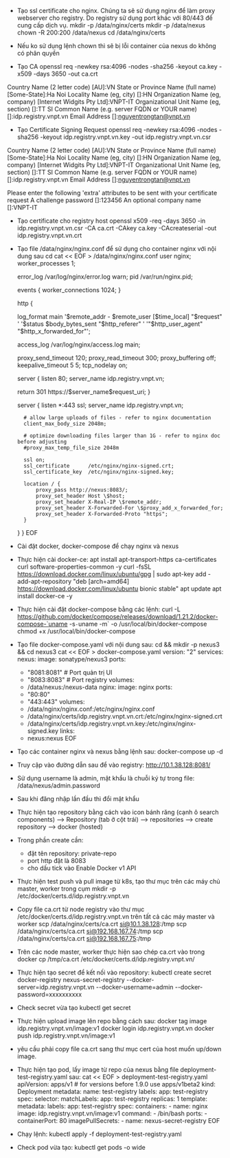 - Tạo ssl certificate cho nginx. Chúng ta sẽ sử dụng nginx để làm proxy webserver cho registry. Do registry sử dụng port khác với 80/443 để cung cấp dịch vụ.
mkdir -p /data/nginx/certs
mkdir -p /data/nexus
chown -R 200:200 /data/nexus
cd /data/nginx/certs

- Nếu ko sử dụng lệnh chown thì sẽ bị lỗi container của nexus do không có phân quyền

- Tạo CA
openssl req -newkey rsa:4096 -nodes -sha256 -keyout ca.key -x509 -days 3650 -out ca.crt

Country Name (2 letter code) [AU]:VN
State or Province Name (full name) [Some-State]:Ha Noi
Locality Name (eg, city) []:HN
Organization Name (eg, company) [Internet Widgits Pty Ltd]:VNPT-IT
Organizational Unit Name (eg, section) []:TT SI
Common Name (e.g. server FQDN or YOUR name) []:idp.registry.vnpt.vn
Email Address []:nguyentrongtan@vnpt.vn

- Tạo Certificate Signing Request
openssl req -newkey rsa:4096 -nodes -sha256 -keyout idp.registry.vnpt.vn.key -out idp.registry.vnpt.vn.csr

Country Name (2 letter code) [AU]:VN
State or Province Name (full name) [Some-State]:Ha Noi
Locality Name (eg, city) []:HN
Organization Name (eg, company) [Internet Widgits Pty Ltd]:VNPT-IT
Organizational Unit Name (eg, section) []:TT SI
Common Name (e.g. server FQDN or YOUR name) []:idp.registry.vnpt.vn
Email Address []:nguyentrongtan@vnpt.vn

Please enter the following 'extra' attributes
to be sent with your certificate request
A challenge password []:123456
An optional company name []:VNPT-IT

- Tạo certificate cho registry host
openssl x509 -req -days 3650 -in idp.registry.vnpt.vn.csr -CA ca.crt -CAkey ca.key -CAcreateserial -out idp.registry.vnpt.vn.crt

- Tạo file /data/nginx/nginx.conf để sử dụng cho container nginx với nội dung sau
cd
cat << EOF > /data/nginx/nginx.conf
user  nginx;
  worker_processes  1;

  error_log  /var/log/nginx/error.log warn;
  pid        /var/run/nginx.pid;

   events {
      worker_connections  1024;
    }

    http {

    log_format  main  '\$remote_addr - \$remote_user [\$time_local] "\$request" '
                      '\$status \$body_bytes_sent "\$http_referer" '
                      '"\$http_user_agent" "\$http_x_forwarded_for"';

    access_log  /var/log/nginx/access.log  main;

    proxy_send_timeout 120;
    proxy_read_timeout 300;
    proxy_buffering    off;
    keepalive_timeout  5 5;
    tcp_nodelay        on;

    server {
        listen         80;
        server_name    idp.registry.vnpt.vn;

    return         301 https://\$server_name\$request_uri;
    }

    server {
        listen   *:443 ssl;
        server_name  idp.registry.vnpt.vn;

        # allow large uploads of files - refer to nginx documentation
        client_max_body_size 2048m;

        # optimize downloading files larger than 1G - refer to nginx doc before adjusting
        #proxy_max_temp_file_size 2048m

        ssl on;
        ssl_certificate      /etc/nginx/nginx-signed.crt;
        ssl_certificate_key  /etc/nginx/nginx-signed.key;

        location / {
            proxy_pass http://nexus:8083/;
            proxy_set_header Host \$host;
            proxy_set_header X-Real-IP \$remote_addr;
            proxy_set_header X-Forwarded-For \$proxy_add_x_forwarded_for;
            proxy_set_header X-Forwarded-Proto "https";
        }
    }
}
EOF

- Cài đặt docker, docker-compose để chạy nginx và nexus
- Thực hiện cài docker-ce:
apt install apt-transport-https ca-certificates curl software-properties-common -y
curl -fsSL https://download.docker.com/linux/ubuntu/gpg | sudo apt-key add -
add-apt-repository "deb [arch=amd64] https://download.docker.com/linux/ubuntu bionic stable"
apt update
apt install docker-ce -y

- Thực hiện cài đặt docker-compose bằng các lệnh: 
curl -L https://github.com/docker/compose/releases/download/1.21.2/docker-compose-`uname -s`-`uname -m` -o /usr/local/bin/docker-compose
chmod +x /usr/local/bin/docker-compose

- Tạo file docker-compose.yaml với nội dung sau:
cd && mkdir -p nexus3 && cd nexus3
cat << EOF > docker-compose.yaml
version: "2"
services:
  nexus:
    image: sonatype/nexus3
    ports:
    - "8081:8081" # Port quản trị UI
    - "8083:8083" # Port registry
    volumes:
    - /data/nexus:/nexus-data
  nginx:
    image: nginx
    ports:
    - "80:80"
    - "443:443"
    volumes:
    - /data/nginx/nginx.conf:/etc/nginx/nginx.conf
    - /data/nginx/certs/idp.registry.vnpt.vn.crt:/etc/nginx/nginx-signed.crt
    - /data/nginx/certs/idp.registry.vnpt.vn.key:/etc/nginx/nginx-signed.key
    links:
    - nexus:nexus
EOF

- Tạo các container nginx và nexus bằng lệnh sau:
docker-compose up -d

- Truy cập vào đường dẫn sau để vào registry:
http://10.1.38.128:8081/

- Sử dụng username là admin, mật khẩu là chuỗi ký tự trong file: /data/nexus/admin.password

- Sau khi đăng nhập lần đầu thì đổi mật khẩu

- Thực hiện tạo repository bằng cách vào icon bánh răng (cạnh ô search components) --> Repository (tab ở cột trái) --> repositories --> create repository --> docker (hosted)

- Trong phần create cần:
	+ đặt tên repository: private-repo
	+ port http đặt là 8083
	+ cho dấu tick vào Enable Docker v1 API
	
- Thực hiện test push và pull image từ k8s, tạo thư mục trên các máy chủ master, worker trong cụm
mkdir -p /etc/docker/certs.d/idp.registry.vnpt.vn

- Copy file ca.crt từ node registry vào thư mục /etc/docker/certs.d/idp.registry.vnpt.vn trên tất cả các máy master và worker
scp /data/nginx/certs/ca.crt si@10.1.38.128:/tmp
scp /data/nginx/certs/ca.crt si@192.168.167.74:/tmp
scp /data/nginx/certs/ca.crt si@192.168.167.75:/tmp

- Trên các node master, worker thực hiện sao chép ca.crt vào trong docker
cp /tmp/ca.crt /etc/docker/certs.d/idp.registry.vnpt.vn/


- Thực hiện tạo secret để kết nối vào repository:
kubectl create secret docker-registry nexus-secret-registry --docker-server=idp.registry.vnpt.vn --docker-username=admin --docker-password=xxxxxxxxxx

- Check secret vừa tạo
kubectl get secret

- Thực hiện upload image lên repo bằng cách sau:
docker tag image idp.registry.vnpt.vn/image:v1
docker login idp.registry.vnpt.vn
docker push idp.registry.vnpt.vn/image:v1

- yêu cầu phải copy file ca.crt sang thư mục cert của host muốn up/down image.

- Thực hiện tạo pod, lấy image từ repo của nexus bằng file deployment-test-registry.yaml sau:
cat << EOF > deployment-test-registry.yaml
apiVersion: apps/v1 # for versions before 1.9.0 use apps/v1beta2
kind: Deployment
metadata:
  name: test-registry
  labels:
    app: test-registry
spec:
  selector:
    matchLabels:
      app: test-registry
  replicas: 1
  template:
    metadata:
      labels:
        app: test-registry
    spec:
      containers:
      - name: nginx
        image: idp.registry.vnpt.vn/image:v1
        command:
        - /bin/bash
        ports:
        - containerPort: 80
      imagePullSecrets:
        - name: nexus-secret-registry
EOF

- Chạy lệnh:
kubectl apply -f deployment-test-registry.yaml

- Check pod vừa tạo:
kubectl get pods -o wide
